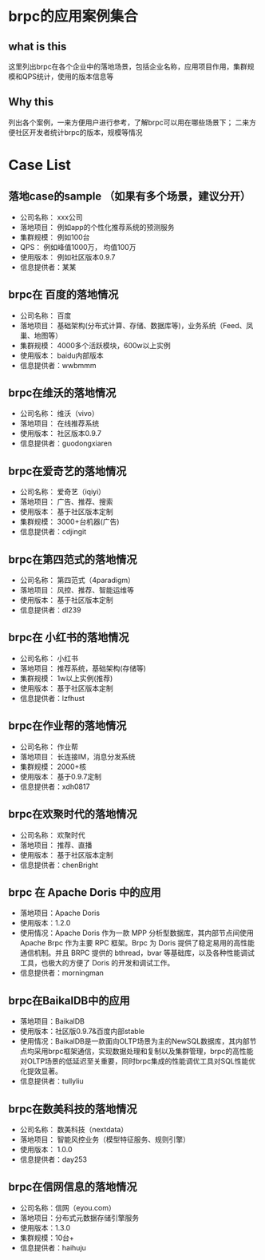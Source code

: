 # brpc的应用案例集合

## what is this
这里列出brpc在各个企业中的落地场景，包括企业名称，应用项目作用，集群规模和QPS统计，使用的版本信息等

## Why this
列出各个案例，一来方便用户进行参考，了解brpc可以用在哪些场景下；
二来方便社区开发者统计brpc的版本，规模等情况

# Case List
## 落地case的sample （如果有多个场景，建议分开）
* 公司名称： xxx公司
* 落地项目： 例如app的个性化推荐系统的预测服务
* 集群规模： 例如100台
* QPS： 例如峰值1000万， 均值100万
* 使用版本： 例如社区版本0.9.7
* 信息提供者：某某

## brpc在 百度的落地情况
* 公司名称： 百度
* 落地项目： 基础架构(分布式计算、存储、数据库等)，业务系统（Feed、凤巢、地图等）
* 集群规模： 4000多个活跃模块，600w以上实例
* 使用版本： baidu内部版本
* 信息提供者：wwbmmm

## brpc在维沃的落地情况
* 公司名称： 维沃（vivo）
* 落地项目： 在线推荐系统
* 使用版本： 社区版本0.9.7
* 信息提供者：guodongxiaren

## brpc在爱奇艺的落地情况
* 公司名称： 爱奇艺（iqiyi）
* 落地项目： 广告、推荐、搜索
* 使用版本： 基于社区版本定制
* 集群规模： 3000+台机器(广告)
* 信息提供者：cdjingit

## brpc在第四范式的落地情况
* 公司名称： 第四范式（4paradigm）
* 落地项目： 风控、推荐、智能运维等
* 使用版本： 基于社区版本定制
* 信息提供者：dl239

## brpc在 小红书的落地情况
* 公司名称： 小红书
* 落地项目： 推荐系统，基础架构(存储等)
* 集群规模： 1w以上实例(推荐)
* 使用版本： 基于社区版本定制
* 信息提供者：lzfhust

## brpc在作业帮的落地情况
* 公司名称： 作业帮
* 落地项目： 长连接IM，消息分发系统
* 集群规模： 2000+核
* 使用版本： 基于0.9.7定制
* 信息提供者：xdh0817

## brpc在欢聚时代的落地情况
* 公司名称： 欢聚时代
* 落地项目： 推荐、直播
* 使用版本： 基于社区版本定制
* 信息提供者：chenBright

## brpc 在 Apache Doris 中的应用
* 落地项目：Apache Doris
* 使用版本：1.2.0
* 使用情况：Apache Doris 作为一款 MPP 分析型数据库，其内部节点间使用 Apache Brpc 作为主要 RPC 框架。Brpc 为 Doris 提供了稳定易用的高性能通信机制。并且 BRPC 提供的 bthread，bvar 等基础库，以及各种性能调试工具，也极大的方便了 Doris 的开发和调试工作。
* 信息提供者：morningman

## brpc在BaikalDB中的应用
* 落地项目：BaikalDB
* 使用版本：社区版0.9.7&百度内部stable
* 使用情况：BaikalDB是一款面向OLTP场景为主的NewSQL数据库，其内部节点均采用brpc框架通信，实现数据处理和复制以及集群管理，brpc的高性能对OLTP场景的低延迟至关重要，同时brpc集成的性能调优工具对SQL性能优化提效显著。
* 信息提供者：tullyliu

## brpc在数美科技的落地情况
* 公司名称： 数美科技（nextdata）
* 落地项目： 智能风控业务（模型特征服务、规则引擎）
* 使用版本： 1.0.0
* 信息提供者：day253

## brpc在信网信息的落地情况
* 公司名称：信网（eyou.com）
* 落地项目：分布式元数据存储引擎服务
* 使用版本：1.3.0
* 集群规模：10台+
* 信息提供者：haihuju

